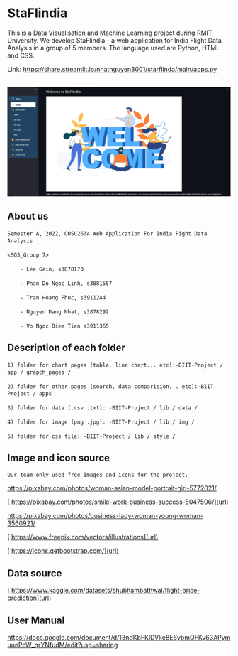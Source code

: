 <h1>StaFlindia</h1>
This is a Data Visualisation and Machine Learning project during RMIT University. We develop StaFlindia - a web application for India Flight Data Analysis in a group of 5 members. The language used are Python, HTML and CSS. <br/>

Link: https://share.streamlit.io/nhatnguyen3001/starflinda/main/apps.py<br/><br/>

<img src="image/homepage.jpg">



## About us



    Semester A, 2022, COSC2634 Web Application For India Fight Data Analysis 
    
    <SGS_Group 7>

        - Lee Gain, s3878170

        - Phan Do Ngoc Linh, s3881557

        - Tran Hoang Phuc, s3911244

        - Nguyen Dang Nhat, s3878292

        - Vo Ngoc Diem Tien s3911365




##  Description of each folder
    1) folder for chart pages (table, line chart... etc):-BIIT-Project / app / grapch_pages /

    2) folder for other pages (search, data comparision... etc):-BIIT-Project / apps

    3) folder for data (.csv .txt): -BIIT-Project / lib / data /

    4) folder for image (png .jpg): -BIIT-Project / lib / img /

    5) folder for css file: -BIIT-Project / lib / style /


##  Image and icon source 
    Our team only used free images and icons for the project.

[    https://pixabay.com/photos/woman-asian-model-portrait-girl-5772021/ ](url)


[    https://pixabay.com/photos/smile-work-business-success-5047506/](url)


[    https://pixabay.com/photos/business-lady-woman-young-woman-3560921/ ](url)


[    https://www.freepik.com/vectors/illustrations](url)


[    https://icons.getbootstrap.com/](url)


##  Data source
[  https://www.kaggle.com/datasets/shubhambathwal/flight-price-prediction](url)

##  User Manual

https://docs.google.com/document/d/13ndKbFKlDVke8E6ybmQFKy63APymuuePcW_qrYNfudM/edit?usp=sharing
